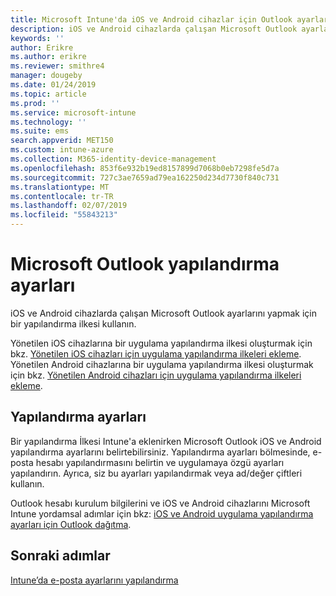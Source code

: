 ```yaml
---
title: Microsoft Intune'da iOS ve Android cihazlar için Outlook ayarları
description: iOS ve Android cihazlarda çalışan Microsoft Outlook ayarlarını yapmak için bir yapılandırma ilkesi oluşturun.
keywords: ''
author: Erikre
ms.author: erikre
ms.reviewer: smithre4
manager: dougeby
ms.date: 01/24/2019
ms.topic: article
ms.prod: ''
ms.service: microsoft-intune
ms.technology: ''
ms.suite: ems
search.appverid: MET150
ms.custom: intune-azure
ms.collection: M365-identity-device-management
ms.openlocfilehash: 853f6e932b19ed8157899d7068b0eb7298fe5d7a
ms.sourcegitcommit: 727c3ae7659ad79ea162250d234d7730f840c731
ms.translationtype: MT
ms.contentlocale: tr-TR
ms.lasthandoff: 02/07/2019
ms.locfileid: "55843213"
---
```

# <a name="microsoft-outlook-configuration-settings"></a>Microsoft Outlook yapılandırma ayarları 

iOS ve Android cihazlarda çalışan Microsoft Outlook ayarlarını yapmak için bir yapılandırma ilkesi kullanın. 

Yönetilen iOS cihazlarına bir uygulama yapılandırma ilkesi oluşturmak için bkz. [Yönetilen iOS cihazları için uygulama yapılandırma ilkeleri ekleme](app-configuration-policies-use-ios.md). Yönetilen Android cihazlarına bir uygulama yapılandırma ilkesi oluşturmak için bkz. [Yönetilen Android cihazları için uygulama yapılandırma ilkeleri ekleme](app-configuration-policies-use-android.md). 

## <a name="configuration-settings"></a>Yapılandırma ayarları

Bir yapılandırma İlkesi Intune'a eklenirken Microsoft Outlook iOS ve Android yapılandırma ayarlarını belirtebilirsiniz. Yapılandırma ayarları bölmesinde, e-posta hesabı yapılandırmasını belirtin ve uygulamaya özgü ayarları yapılandırın. Ayrıca, siz bu ayarları yapılandırmak veya ad/değer çiftleri kullanın.

Outlook hesabı kurulum bilgilerini ve iOS ve Android cihazlarını Microsoft Intune yordamsal adımlar için bkz: [iOS ve Android uygulama yapılandırma ayarları için Outlook dağıtma](https://docs.microsoft.com/exchange/clients-and-mobile-in-exchange-online/outlook-for-ios-and-android/outlook-for-ios-and-android-configuration-with-microsoft-intune).

## <a name="next-steps"></a>Sonraki adımlar
[Intune’da e-posta ayarlarını yapılandırma](email-settings-configure.md)

